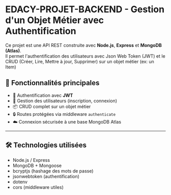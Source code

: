 # EDACY-PROJET-BACKEND - Gestion d'un Objet Métier avec Authentification

Ce projet est une API REST construite avec **Node.js**, **Express** et **MongoDB (Atlas)**.  
Il permet l'authentification des utilisateurs avec Json Web Token (JWT) et le CRUD (Créer, Lire, Mettre à jour, Supprimer) sur un objet métier (ex: un Item)

## 🚀 Fonctionnalités principales

- 🔐 Authentification avec **JWT**
- 👤 Gestion des utilisateurs (inscription, connexion)
- 📦 CRUD complet sur un objet métier
- 🔒 Routes protégées via middleware `authenticate`
- ☁️ Connexion sécurisée à une base MongoDB Atlas

---

## 🛠️ Technologies utilisées

- Node.js / Express
- MongoDB + Mongoose
- bcryptjs (hashage des mots de passe)
- jsonwebtoken (authentification)
- dotenv
- cors (middleware utiles)